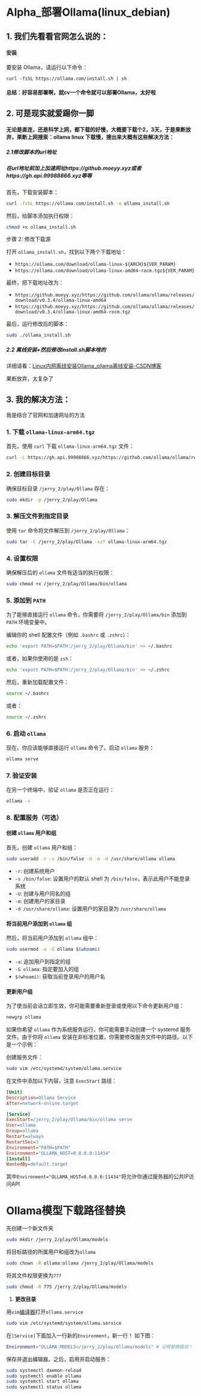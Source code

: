# Alpha_部署Ollama(linux_debian)

## 1. 我们先看看官网怎么说的：

#### 安装

要安装 Ollama，请运行以下命令：

```
curl -fsSL https://ollama.com/install.sh | sh
```

#### 总结：好容易部署啊，就cv一个命令就可以部署Ollama，太好啦

## 2. 可是现实就爱踢你一脚

#### 无论是直连，还是科学上网，都下载的好慢，大概要下载个2，3天，于是果断放弃，果断上网搜索：ollama linux 下载慢，搜出来大概有这些解决方法：

##### 2.1修改脚本的url地址

##### 在url地址前加上加速网址https://github.moeyy.xyz或者https://gh.api.99988866.xyz等等

首先，下载安装脚本：

```sh
curl -fsSL https://ollama.com/install.sh -o ollama_install.sh
```

然后，给脚本添加执行权限：

```sh
chmod +x ollama_install.sh
```

步骤 2: 修改下载源

打开 `ollama_install.sh`，找到以下两个下载地址：

- `https://ollama.com/download/ollama-linux-${ARCH}${VER_PARAM}`
- `https://ollama.com/download/ollama-linux-amd64-rocm.tgz${VER_PARAM}`

最终，把下载地址改为：

- `https://github.moeyy.xyz/https://github.com/ollama/ollama/releases/download/v0.3.4/ollama-linux-amd64`
- `https://github.moeyy.xyz/https://github.com/ollama/ollama/releases/download/v0.3.4/ollama-linux-amd64-rocm.tgz`

最后，运行修改后的脚本：

```sh
sudo ./ollama_install.sh
```

##### 2.2 离线安装+然后修改install.sh脚本啥的

详细请看：[Linux内网离线安装Ollama_ollama离线安装-CSDN博客](https://blog.csdn.net/u010197332/article/details/137604798)

果断放弃，太复杂了



## 3. 我的解决方法：

我是结合了官网和加速网址的方法

### 1. 下载 `ollama-linux-arm64.tgz`

首先，使用 `curl` 下载 `ollama-linux-arm64.tgz` 文件：

```bash
curl -L https://gh.api.99988866.xyz/https://github.com/ollama/ollama/releases/download/v0.4.6/ollama-linux-arm64.tgz -o ollama-linux-arm64.tgz
```

### 2. 创建目标目录

确保目标目录 `/jerry_2/play/Ollama` 存在：

```bash
sudo mkdir -p /jerry_2/play/Ollama
```

### 3. 解压文件到指定目录

使用 `tar` 命令将文件解压到 `/jerry_2/play/Ollama`：

```bash
sudo tar -C /jerry_2/play/Ollama -xzf ollama-linux-arm64.tgz
```

### 4. 设置权限

确保解压后的 `ollama` 文件有适当的执行权限：

```bash
sudo chmod +x /jerry_2/play/Ollama/bin/ollama
```

### 5. 添加到 `PATH`

为了能够直接运行 `ollama` 命令，你需要将 `/jerry_2/play/Ollama/bin` 添加到 `PATH` 环境变量中。

编辑你的 shell 配置文件（例如 `.bashrc` 或 `.zshrc`）：

```bash
echo 'export PATH=$PATH:/jerry_2/play/Ollama/bin' >> ~/.bashrc
```

或者，如果你使用的是 `zsh`：

```bash
echo 'export PATH=$PATH:/jerry_2/play/Ollama/bin' >> ~/.zshrc
```

然后，重新加载配置文件：

```bash
source ~/.bashrc
```

或者：

```bash
source ~/.zshrc
```

### 6. 启动 `ollama`

现在，你应该能够直接运行 `ollama` 命令了。启动 `ollama` 服务：

```bash
ollama serve
```

### 7. 验证安装

在另一个终端中，验证 `ollama` 是否正在运行：

```bash
ollama -v
```

### 8. 配置服务（可选）

#### 创建 `ollama` 用户和组

首先，创建 `ollama` 用户和组：

```bash
sudo useradd -r -s /bin/false -U -m -d /usr/share/ollama ollama
```

- `-r`: 创建系统用户
- `-s /bin/false`: 设置用户的默认 shell 为 `/bin/false`，表示此用户不能登录系统
- `-U`: 创建与用户同名的组
- `-m`: 创建用户的家目录
- `-d /usr/share/ollama`: 设置用户的家目录为 `/usr/share/ollama`

#### 将当前用户添加到 `ollama` 组

然后，将当前用户添加到 `ollama` 组中：

```bash
sudo usermod -a -G ollama $(whoami)
```

- `-a`: 追加用户到指定的组
- `-G ollama`: 指定要加入的组
- `$(whoami)`: 获取当前登录用户的用户名

#### 更新用户组

为了使当前会话立即生效，你可能需要重新登录或使用以下命令更新用户组：

```bash
newgrp ollama
```

如果你希望 `ollama` 作为系统服务运行，你可能需要手动创建一个 systemd 服务文件。由于你将 `ollama` 安装在非标准位置，你需要修改服务文件中的路径。以下是一个示例：

创建服务文件：

```bash
sudo vim /etc/systemd/system/ollama.service
```

在文件中添加以下内容，注意 `ExecStart` 路径：

```ini
[Unit]
Description=Ollama Service
After=network-online.target

[Service]
ExecStart=/jerry_2/play/Ollama/bin/ollama serve
User=ollama
Group=ollama
Restart=always
RestartSec=3
Environment="PATH=$PATH"
Environment="OLLAMA_HOST=0.0.0.0:11434"
[Install]
WantedBy=default.target
```

其中`Environment="OLLAMA_HOST=0.0.0.0:11434"`将允许你通过服务器的公共IP访问API

# Ollama模型下载路径替换

先创建一个新文件夹

```bash
sudo mkdir /jerry_2/play/Ollama/models
```

将目标路径的所属用户和组改为`ollama`

```bash
sudo chown -R ollama:ollama /jerry_2/play/Ollama/models
```

将其文件权限更换为`777`

```bash
sudo chmod -R 775 /jerry_2/play/Ollama/models
```

1. **更改目录**

用`vim`[编译器](https://marketing.csdn.net/p/3127db09a98e0723b83b2914d9256174?pId=2782?utm_source=glcblog&spm=1001.2101.3001.7020)打开`ollama.service`

```bash
sudo vim /etc/systemd/system/ollama.service
```

在`[Service]`下面加入一行新的`Environment`，新一行！ 如下图：

```bash
Environment="OLLAMA_MODELS=/jerry_2/play/Ollama/models" # 记得替换路径！！！
```



保存并退出编辑器。之后，启用并启动服务：

```bash
sudo systemctl daemon-reload
sudo systemctl enable ollama
sudo systemctl start ollama
sudo systemctl status ollama
```

